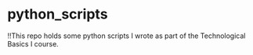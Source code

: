 # python_scripts
!!This repo holds some python scripts I wrote as part of the Technological Basics I course.
